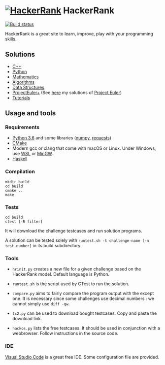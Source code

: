 # [![HackerRank](https://hrcdn.net/hackerrank/assets/brand/h_mark_sm-30dc0e0cbd2dded63b294819ff853a90.svg)](https://www.hackerrank.com) HackerRank

[![Build status](https://travis-ci.org/rene-d/hackerrank.svg?branch=master)](https://travis-ci.org/rene-d/hackerrank)

HackerRank is a great site to learn, improve, play with your programming skills.

## Solutions

* [C++](cpp/)
* [Python](python/)
* [Mathematics](mathematics/)
* [Algorithms](algorithms/)
* [Data Structures](data-structures/)
* [ProjectEuler+](projecteuler/) (See [here](https://github.com/rene-d/math/tree/master/projecteuler) my solutions of [Project Euler](https://projecteuler.net/))
* [Tutorials](tutorials/)

## Usage and tools

### Requirements

- [Python 3.6](https://www.python.org) and some libraries ([numpy](http://www.numpy.org), [requests](http://html.python-requests.org))
- [CMake](https://cmake.org)
- Modern gcc or clang that come with macOS or Linux. Under Windows, use [WSL](https://docs.microsoft.com/en-us/windows/wsl/install-win10) or [MinGW](http://www.mingw.org).
- [Haskell](https://www.haskell.org)

### Compilation

    mkdir build
    cd build
    cmake ..
    make

### Tests

    cd build
    ctest [-R filter]

It will download the challenge testcases and run solution programs.

A solution can be tested solely with `runtest.sh -t challenge-name [-n test-number]` in its build subdirectory.

### Tools

- `hrinit.py` creates a new file for a given challenge based on the HackerRank model. Default language is Python.

- `runtest.sh` is the script used by CTest to run the solution.

- `compare.py` aims to fairly compare the program output with the except one. It is necessary since some challenges use decimal numbers : we cannot simply use `diff -qw`.

- `tc2.py` can be used to download bought testcases. Copy and paste the download link.

- `hackos.py` lists the free testcases. It should be used in conjunction with a webbrowser. Follow instructions in the source code.

### IDE

[Visual Studio Code](https://code.visualstudio.com) is a great free IDE. Some configuration file are provided.
